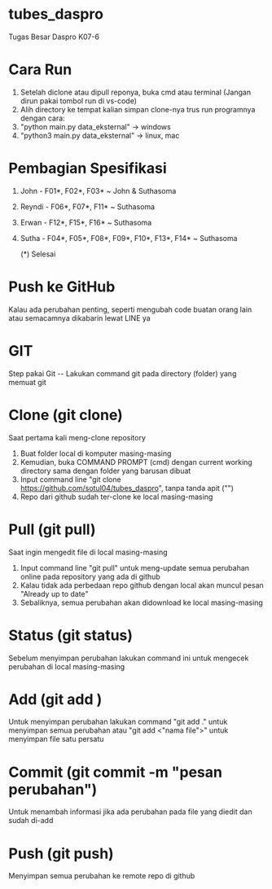 # tubes_daspro
Tugas Besar Daspro K07-6

# Cara Run
1. Setelah diclone atau dipull reponya, buka cmd atau terminal (Jangan dirun pakai tombol run di vs-code)
2. Alih directory ke tempat kalian simpan clone-nya trus run programnya dengan cara:
3. "python main.py data_eksternal"        -> windows
4. "python3 main.py data_eksternal"       -> linux, mac

# Pembagian Spesifikasi
1. John - F01*, F02*, F03* ~ John & Suthasoma
2. Reyndi - F06*, F07*, F11* ~ Suthasoma
3. Erwan - F12*, F15*, F16* ~ Suthasoma
5. Sutha - F04*, F05*, F08*, F09*, F10*, F13*, F14* ~ Suthasoma

   (*) Selesai


# Push ke GitHub
Kalau ada perubahan penting, seperti mengubah code buatan orang lain atau semacamnya dikabarin lewat LINE ya

# GIT 
Step pakai Git -- Lakukan command git pada directory (folder) yang memuat git

# Clone (git clone)
Saat pertama kali meng-clone repository
1. Buat folder local di komputer masing-masing
2. Kemudian, buka COMMAND PROMPT (cmd) dengan current working directory sama dengan folder yang barusan dibuat
3. Input command line "git clone https://github.com/sotul04/tubes_daspro", tanpa tanda apit ("")
4. Repo dari github sudah ter-clone ke local masing-masing

# Pull (git pull)
Saat ingin mengedit file di local masing-masing
1. Input command line "git pull" untuk meng-update semua perubahan online pada repository yang ada di github
2. Kalau tidak ada perbedaan repo github dengan local akan muncul pesan "Already up to date"
3. Sebaliknya, semua perubahan akan didownload ke local masing-masing

# Status (git status)
Sebelum menyimpan perubahan lakukan command ini untuk mengecek perubahan di local masing-masing

# Add (git add <nama file>)
Untuk menyimpan perubahan lakukan command "git add ." untuk menyimpan semua perubahan atau "git add <"nama file">" untuk menyimpan file satu persatu

# Commit (git commit -m "pesan perubahan")
Untuk menambah informasi jika ada perubahan pada file yang diedit dan sudah di-add

# Push (git push)
Menyimpan semua perubahan ke remote repo di github
